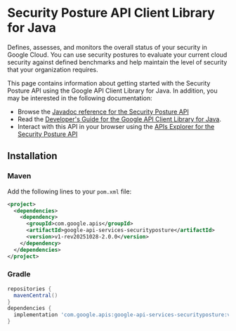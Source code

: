 # Security Posture API Client Library for Java

Defines, assesses, and monitors the overall status of your security in Google Cloud. You can use security postures to evaluate your current cloud security against defined benchmarks and help maintain the level of security that your organization requires. 

This page contains information about getting started with the Security Posture API
using the Google API Client Library for Java. In addition, you may be interested
in the following documentation:

* Browse the [Javadoc reference for the Security Posture API][javadoc]
* Read the [Developer's Guide for the Google API Client Library for Java][google-api-client].
* Interact with this API in your browser using the [APIs Explorer for the Security Posture API][api-explorer]

## Installation

### Maven

Add the following lines to your `pom.xml` file:

```xml
<project>
  <dependencies>
    <dependency>
      <groupId>com.google.apis</groupId>
      <artifactId>google-api-services-securityposture</artifactId>
      <version>v1-rev20251028-2.0.0</version>
    </dependency>
  </dependencies>
</project>
```

### Gradle

```gradle
repositories {
  mavenCentral()
}
dependencies {
  implementation 'com.google.apis:google-api-services-securityposture:v1-rev20251028-2.0.0'
}
```

[javadoc]: https://googleapis.dev/java/google-api-services-securityposture/latest/index.html
[google-api-client]: https://github.com/googleapis/google-api-java-client/
[api-explorer]: https://developers.google.com/apis-explorer/#p/securityposture/v1/
